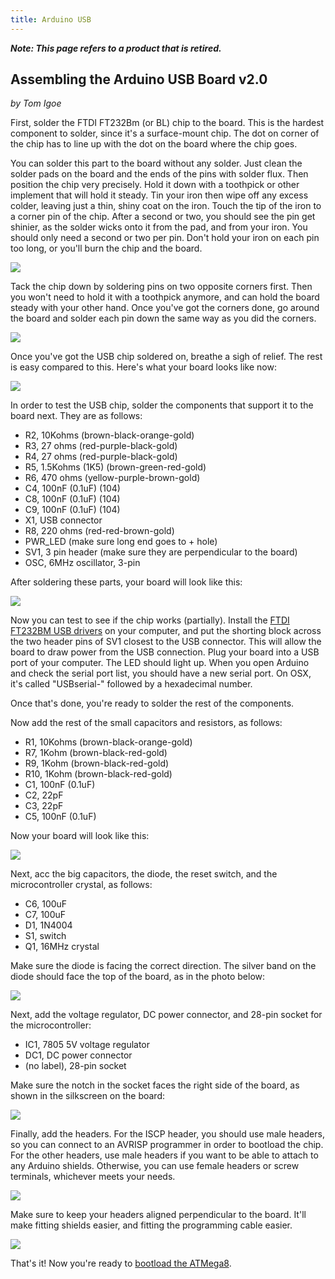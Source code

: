 ```yaml
---
title: Arduino USB
---
```


***Note: This page refers to a product that is retired.***

## Assembling the Arduino USB Board v2.0

*by Tom Igoe* 

First, solder the FTDI FT232Bm (or BL) chip to the board. This is the hardest component to solder, since it's a surface-mount chip. The dot on corner of the chip has to line up with the dot on the board where the chip goes. 

You can solder this part to the board without any solder. Just clean the solder pads on the board and the ends of the pins with solder flux. Then position the chip very precisely. Hold it down with a toothpick or other implement that will hold it steady. Tin your iron then wipe off any excess colder, leaving just a thin, shiny coat on the iron. Touch the tip of the iron to a corner pin of the chip. After a second or two, you should see the pin get shinier, as the solder wicks onto it from the pad, and from your iron. You should only need a second or two per pin. Don't hold your iron on each pin too long, or you'll burn the chip and the board.

![](assets/USB-board-step-00.jpg)

Tack the chip down by soldering pins on two opposite corners first. Then you won't need to hold it with a toothpick anymore, and can hold the board steady with your other hand. Once you've got the corners done, go around the board and solder each pin down the same way as you did the corners.

![](assets/USB-board-step-0.jpg)

Once you've got the USB chip soldered on, breathe a sigh of relief. The rest is easy compared to this. Here's what your board looks like now:

![](assets/USB-board-step-1.jpg)

In order to test the USB chip, solder the components that support it to the board next. They are as follows:

* R2, 10Kohms (brown-black-orange-gold)
* R3, 27 ohms (red-purple-black-gold)
* R4, 27 ohms (red-purple-black-gold)
* R5, 1.5Kohms (1K5) (brown-green-red-gold)
* R6, 470 ohms (yellow-purple-brown-gold)
* C4, 100nF (0.1uF) (104)
* C8, 100nF (0.1uF) (104)
* C9, 100nF (0.1uF) (104)
* X1, USB connector
* R8, 220 ohms (red-red-brown-gold)
* PWR\_LED (make sure long end goes to + hole)
* SV1, 3 pin header (make sure they are perpendicular to the board)
* OSC, 6MHz oscillator, 3-pin

After soldering these parts, your board will look like this:

![](assets/USB-board-step-2.jpg)

Now you can test to see if the chip works (partially). Install the [FTDI FT232BM USB drivers](http://www.ftdichip.com/FTDrivers.htm) on your computer, and put the shorting block across the two header pins of SV1 closest to the USB connector. This will allow the board to draw power from the USB connection. Plug your board into a USB port of your computer. The LED should light up. When you open Arduino and check the serial port list, you should have a new serial port. On OSX, it's called "USBserial\-" followed by a hexadecimal number.

Once that's done, you're ready to solder the rest of the components.

Now add the rest of the small capacitors and resistors, as follows:

* R1, 10Kohms (brown-black-orange-gold)
* R7, 1Kohm (brown-black-red-gold)
* R9, 1Kohm (brown-black-red-gold)
* R10, 1Kohm (brown-black-red-gold)
* C1, 100nF (0.1uF)
* C2, 22pF
* C3, 22pF
* C5, 100nF (0.1uF)

Now your board will look like this:

![](assets/USB-board-step-3.jpg)

Next, acc the big capacitors, the diode, the reset switch, and the microcontroller crystal, as follows:

* C6, 100uF
* C7, 100uF
* D1, 1N4004
* S1, switch
* Q1, 16MHz crystal

Make sure the diode is facing the correct direction. The silver band on the diode should face the top of the board, as in the photo below:

![](assets/USB-board-step-4.jpg)

Next, add the voltage regulator, DC power connector, and 28-pin socket for the microcontroller: 

* IC1, 7805 5V voltage regulator
* DC1, DC power connector
* (no label), 28-pin socket

Make sure the notch in the socket faces the right side of the board, as shown in the silkscreen on the board:

![](assets/USB-board-step-5.jpg)

Finally, add the headers. For the ISCP header, you should use male headers, so you can connect to an AVRISP programmer in order to bootload the chip. For the other headers, use male headers if you want to be able to attach to any Arduino shields. Otherwise, you can use female headers or screw terminals, whichever meets your needs.

![](assets/USB-board-step-6.jpg)

Make sure to keep your headers aligned perpendicular to the board. It'll make fitting shields easier, and fitting the programming cable easier.

![](assets/USB-board-step-7.jpg)

That's it! Now you're ready to [bootload the ATMega8](http://arduino.berlios.de/index.php/Main/Bootloader).
